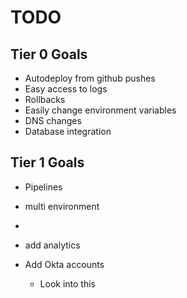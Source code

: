 # TODO



## Tier 0 Goals
- Autodeploy from github pushes
- Easy access to logs
- Rollbacks
- Easily change environment variables
- DNS changes
- Database integration


## Tier 1 Goals
- Pipelines
- multi environment
-

- add analytics


- Add Okta accounts
	- Look into this